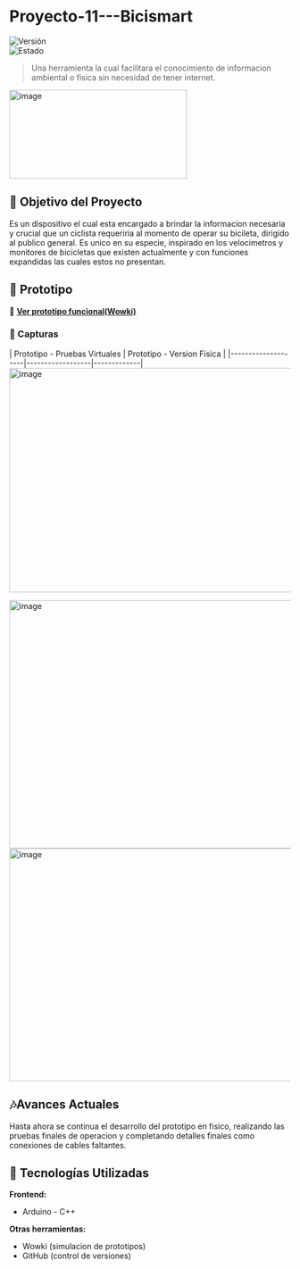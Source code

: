 # Proyecto-11---Bicismart
![Versión](https://img.shields.io/badge/versión-1.0.0-blue)  
![Estado](https://img.shields.io/badge/estado-en%20prototipo-yellow)  

> Una herramienta la cual facilitara el conocimiento de informacion ambiental o fisica sin necesidad de tener internet.

<img width="318" height="159" alt="image" src="https://github.com/user-attachments/assets/69306561-e229-44ee-97f2-047a54a804ba" />



## 🎯 Objetivo del Proyecto

Es un dispositivo el cual esta encargado a brindar la informacion necesaria y crucial que un ciclista requeriria al momento de operar su bicileta, dirigido al publico general.
Es unico en su especie, inspirado en los velocimetros y monitores de bicicletas que existen actualmente y con funciones expandidas las cuales estos no presentan.

## 🧪 Prototipo

🔗 **[Ver prototipo funcional(Wowki)]()**  



### 📸 Capturas

| Prototipo - Pruebas Virtuales | Prototipo - Version Fisica  |
|--------------------|------------------|-------------|
<img width="886" height="402" alt="image" src="https://github.com/user-attachments/assets/e2bdac05-8cd1-4233-8508-511dfefbcd51" />

<img width="700" height="445" alt="image" src="https://github.com/user-attachments/assets/d8888df0-9dc2-446a-a0c5-44715ef2b9f7" />

<img width="706" height="417" alt="image" src="https://github.com/user-attachments/assets/693998a3-e307-4df9-9fd8-2ab79ce7e687" />


## 🎶Avances Actuales

Hasta ahora se continua el desarrollo del prototipo en fisico, realizando las pruebas finales de operacion y completando detalles finales como conexiones de cables faltantes.


## 🧰 Tecnologías Utilizadas

**Frontend:**
- Arduino - C++


**Otras herramientas:**
- Wowki (simulacion de prototipos)
- GitHub (control de versiones)
